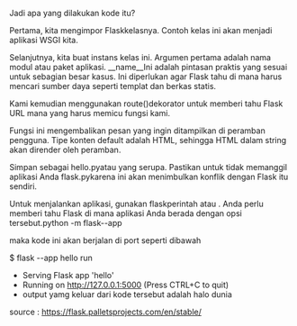 Jadi apa yang dilakukan kode itu?

Pertama, kita mengimpor Flaskkelasnya. Contoh kelas ini akan menjadi aplikasi WSGI kita.

Selanjutnya, kita buat instans kelas ini. Argumen pertama adalah nama modul atau paket aplikasi. __name__Ini adalah pintasan praktis yang sesuai untuk sebagian besar kasus. Ini diperlukan agar Flask tahu di mana harus mencari sumber daya seperti templat dan berkas statis.

Kami kemudian menggunakan route()dekorator untuk memberi tahu Flask URL mana yang harus memicu fungsi kami.

Fungsi ini mengembalikan pesan yang ingin ditampilkan di peramban pengguna. Tipe konten default adalah HTML, sehingga HTML dalam string akan dirender oleh peramban.

Simpan sebagai hello.pyatau yang serupa. Pastikan untuk tidak memanggil aplikasi Anda flask.pykarena ini akan menimbulkan konflik dengan Flask itu sendiri.

Untuk menjalankan aplikasi, gunakan flaskperintah atau . Anda perlu memberi tahu Flask di mana aplikasi Anda berada dengan opsi tersebut.python -m flask--app

maka kode ini akan berjalan di port seperti dibawah

$ flask --app hello run
 * Serving Flask app 'hello'
 * Running on http://127.0.0.1:5000 (Press CTRL+C to quit)
 * output yamg keluar dari kode tersebut adalah halo dunia

 source : https://flask.palletsprojects.com/en/stable/